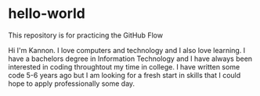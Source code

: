 # hello-world
This repository is for practicing the GitHub Flow

Hi I'm Kannon. I love computers and technology and I also love learning. I have a bachelors degree in Information Technology and I have always been interested in coding throughtout my time in college. I have written some code 5-6 years ago but I am looking for a fresh start in skills that I could hope to apply professionally some day. 
